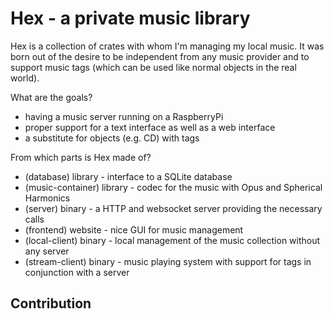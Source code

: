 # Hex - a private music library

Hex is a collection of crates with whom I'm managing my local music. It was born out of the desire to be independent from any music provider and to support music tags (which can be used like normal objects in the real world).

What are the goals?
 * having a music server running on a RaspberryPi
 * proper support for a text interface as well as a web interface
 * a substitute for objects (e.g. CD) with tags

From which parts is Hex made of?
 * (database) library - interface to a SQLite database
 * (music-container) library - codec for the music with Opus and Spherical Harmonics
 * (server) binary - a HTTP and websocket server providing the necessary calls
 * (frontend) website - nice GUI for music management
 * (local-client) binary - local management of the music collection without any server
 * (stream-client) binary - music playing system with support for tags in conjunction with a server

## Contribution

